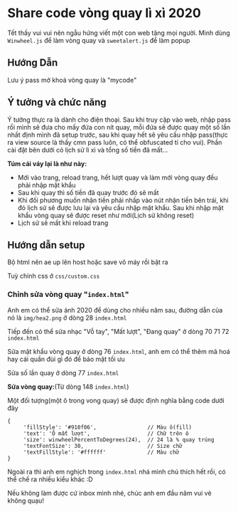 # Share code vòng quay lì xì 2020
Tết thấy vui vui nên ngẫu hứng viết một con web tặng mọi người.
Mình dùng `Winwheel.js` để làm vòng quay và `sweetalert.js` để làm popup 
## Hướng Dẫn

Lưu ý pass mở khoá vòng quay là "mycode"
## Ý tưởng và chức năng
Ý tưởng thực ra là dành cho điện thoại. Sau khi truy cập vào web, nhập pass rồi mình sẽ đưa cho mấy đứa con nít quay, mỗi đứa sẽ được quay một số lần nhất định mình đã setup trước, sau khi quay hết sẽ yêu cầu nhập pass(thực ra view source là thấy cmn pass luôn, có thể obfuscated tí cho vui). Phần cài đặt bên dưới có lịch sử lì xì và tổng số tiền đã mất...

**Túm cái váy lại là như này:**
- Mới vào trang, reload trang, hết lượt quay và làm mới vòng quay đều phải nhập mật khẩu
- Sau khi quay thì số tiền đã quay trước đó sẽ mất
- Khi đối phương muốn nhận tiền phải nhấp vào nút nhận tiền bên trái, khi đó lịch sử sẽ được lưu lại và yêu cầu nhập mật khẩu. Sau khi nhập mật khẩu vòng quay sẽ được reset như mới(Lịch sử không reset)
- Lịch sử sẽ mất khi reload trang
## Hướng dẫn setup
Bộ html nên ae up lên host hoặc save vô máy rồi bật ra

Tuỳ chỉnh css ở `css/custom.css`
### Chỉnh sửa vòng quay "`index.html`"
Anh em có thể sửa ảnh 2020 để dùng cho nhiều năm sau, đường dẫn của nó là `img/hea2.png` ở dòng 28 `index.html`

Tiếp đến có thể sửa nhạc "Vỗ tay", "Mất lượt", "Đang quay" ở dòng 70 71 72 `index.html`

Sửa mật khẩu vòng quay ở dòng 76 `index.html`, anh em có thể thêm mã hoá hay cái quần đùi gì đó để bảo mật tối ưu

Sửa số lần quay ở dòng 77 `index.html`

**Sửa vòng quay:**(Từ dòng 148 `index.html`)

Một đối tượng(một ô trong vong quay) sẽ được định nghĩa bằng code dưới đây
~~~
{
     'fillStyle': '#910f06',                // Màu ô(fill)
     'text': 'Ô mất lượt',                  // Chữ trên ô
     'size': winwheelPercentToDegrees(24),  // 24 là % quay trúng
     'textFontSize': 30,                    // Size chữ
     'textFillStyle': '#ffffff'             // Màu chữ
}
~~~
Ngoài ra thì anh em nghịch trong `index.html` nhá mình chú thích hết rồi, có thể chế ra nhiều kiểu khác :D

Nếu không làm được cứ inbox mình nhé, chúc anh em đầu năm vui vẻ không quạu!
